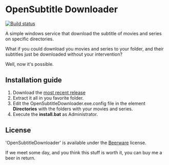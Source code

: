 OpenSubtitle Downloader
======================

[![Build status](https://ci.appveyor.com/api/projects/status/q7638k3scynitlbf?svg=true)](https://ci.appveyor.com/project/achvaicer/opensubtitledownloader)

A simple windows service that download the subtitle of movies and series on specific directories.

What if you could download you movies and series to your folder, and their subtitles just be downloaded without your intervention?

Well, now it's possible.



## Installation guide

 1. Download the [most recent release](https://github.com/achvaicer/OpenSubtitleDownloader/releases/download/0.3/OpenSubtitleDownloader-Windows-0.3.zip)
 2. Extract it all in you favorite folder.
 3. Edit the OpenSubtitleDownloader.exe.config file in the element **Directories** with the folders with your movies and series.
 4. Execute the **install.bat** as Administrator.



## License

'OpenSubtitleDownloader' is available under the [Beerware](http://en.wikipedia.org/wiki/Beerware) license.

If we meet some day, and you think this stuff is worth it, you can buy me a beer in return.
